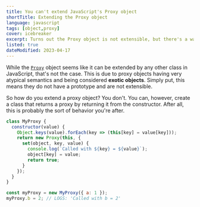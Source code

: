```yaml
---
title: You can't extend JavaScript's Proxy object
shortTitle: Extending the Proxy object
language: javascript
tags: [object,proxy]
cover: icebreaker
excerpt: Turns out the Proxy object is not extensible, but there's a way around its limitations.
listed: true
dateModified: 2023-04-17
---
```


While the [`Proxy`](https://developer.mozilla.org/en-US/docs/Web/JavaScript/Reference/Global_Objects/Proxy) object seems like it can be extended by any other class in JavaScript, that's not the case. This is due to proxy objects having very atypical semantics and being considered **exotic objects**. Simply put, this means they do not have a prototype and are not extensible.

So how do you extend a proxy object? You don't. You can, however, create a class that returns a proxy by returning it from the constructor. After all, this is probably the sort of behavior you're after.

```js
class MyProxy {
  constructor(value) {
    Object.keys(value).forEach(key => (this[key] = value[key]));
    return new Proxy(this, {
      set(object, key, value) {
        console.log(`Called with ${key} = ${value}`);
        object[key] = value;
        return true;
      }
    });
  }
}

const myProxy = new MyProxy({ a: 1 });
myProxy.b = 2; // LOGS: 'Called with b = 2'
```
